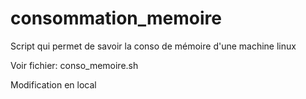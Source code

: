 # consommation_memoire
Script qui permet de savoir la conso de mémoire d'une machine linux

Voir fichier: conso_memoire.sh

Modification en local
